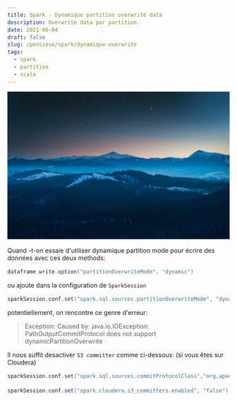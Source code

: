```yaml
---
title: Spark - Dynamique partition overwrite data
description: Overwrite data par partition.
date: 2021-06-04
draft: false
slug: /pensieve/spark/dynamique-overwrite
tags:
  - spark
  - partition
  - scala
---
```


![Image Alt](./image.jpg)

Quand -t-on essaie d'utiliser dynamique partition mode pour écrire des données avec ces deux methods:

```scala
dataframe.write.option("partitionOverwriteMode", "dynamic")
```

ou ajoute dans la configuration de `SparkSession`

```scala
sparkSession.conf.set("spark.sql.sources.partitionOverwriteMode", "dynamic")
```

potentiellement, on rencontre ce genre d'erreur:

> Exception: Caused by: java.io.IOException: PathOutputCommitProtocol does not support dynamicPartitionOverwrite

Il nous suffit desactiver `S3 committer` comme ci-dessous: (si vous êtes sur Cloudera)

```scala
sparkSession.conf.set("spark.sql.sources.commitProtocolClass","org.apache.spark.sql.execution.datasources.SQLHadoopMapReduceCommitProtocol")

sparkSession.conf.set("spark.cloudera.s3_committers.enabled", "false")
```
